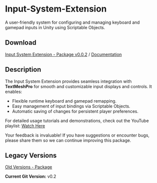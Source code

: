 # Input-System-Extension

A user-friendly system for configuring and managing keyboard and gamepad inputs in Unity using Scriptable Objects.

## Download

[Input System Extension - Package v0.0.2](https://drive.google.com/file/d/1-GaXoU2C6QLNdJb6PP9OCaw-qE_4NbMM/view?usp=drive_link)
/
[Documentation](https://drive.google.com/file/d/10UgLyTENpy4EXAwlNl-h80xwqROT7Z23/view?usp=drive_link)

## Description

The Input System Extension provides seamless integration with **TextMeshPro** for smooth and customizable input displays and controls. It enables:

* Flexible runtime keyboard and gamepad remapping.
* Easy management of input bindings via Scriptable Objects.
* Automatic saving of changes for persistent player preferences.

For detailed usage tutorials and demonstrations, check out the YouTube playlist: [Watch Here](https://www.youtube.com/playlist?list=PL5hnfx09yM4Kqkhx0KHyUW0kWviPMTPCs)

Your feedback is invaluable! If you have suggestions or encounter bugs, please share them so we can continue improving this package.

## Legacy Versions

[Old Versions - Package](https://drive.google.com/drive/folders/1882_aAK2gTwdIFMDfoZKAeK-3r-N3Z_2?usp=drive_link)

**Current Git Version:** v0.2